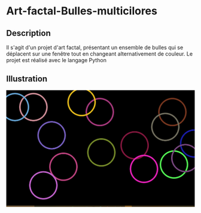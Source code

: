 # Art-factal-Bulles-multicilores

## Description
Il s'agit d'un projet d'art factal, présentant un ensemble de bulles qui se déplacent sur une fenêtre tout en changeant alternativement de couleur. Le projet est réalisé avec le langage Python

## Illustration
![Screenshot](factal.png)
